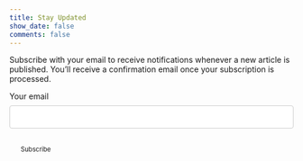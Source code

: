 ```yaml
---
title: Stay Updated
show_date: false
comments: false
---
```


<style type="text/css">
    input[type=email] {
        width: 100%;
        padding: 12px 20px;
        margin: 8px 0;
        display: inline-block;
        border: 1px solid #ccc;
        border-radius: 4px;
        box-sizing: border-box;
    }

    button {
        background-color: var(--link-color);
        color: var(--text-color);
        padding: 14px 20px;
        margin: 8px 0;
        border: none;
        border-radius: 4px;
        cursor: pointer;
        font-size: 0.8em;
        font-family: var(--body-stack);
    }

    button:hover {
        background-color: var(--link-hover-color);
    }
</style>

Subscribe with your email to receive notifications whenever a new article is published. You’ll receive a confirmation email once your subscription is processed.

<form method="POST" action="https://submit-form.com/lVazsESIY" data-botpoison-public-key="pk_bcda581e-0b42-49ea-af0e-8d66292d774f">
    <input type="hidden" name="_redirect" value="{% fixed_full_url_for /subscribed %}"/>
    <input type="hidden" name="_email.subject" value="Subscribe Me"/>
    <label for="email">Your email</label>
    <input id="email" class="field field-text" name="email" size="25" maxlength="255" type="email" required="required"/>
    <button type="submit">Subscribe</button>
</form>
